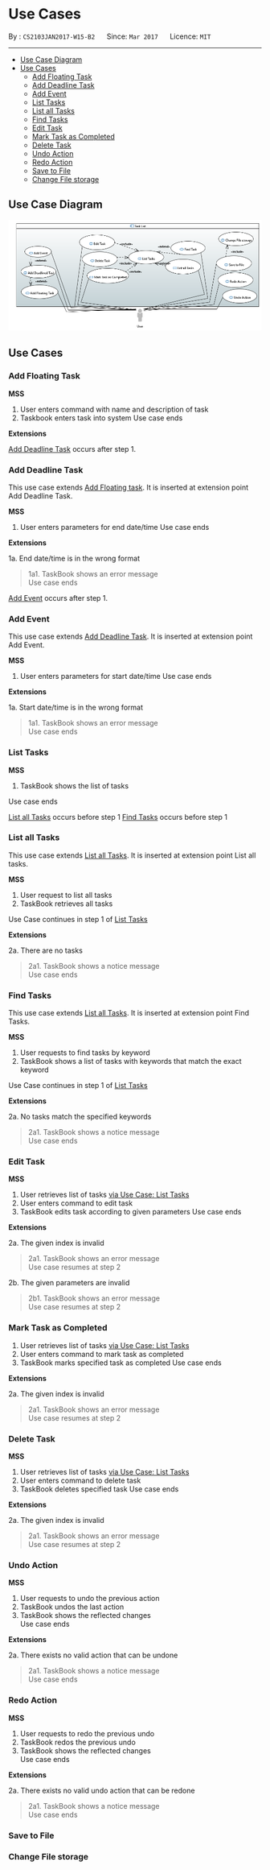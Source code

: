 # Use Cases

By : `CS2103JAN2017-W15-B2`  &nbsp;&nbsp;&nbsp;&nbsp; Since: `Mar 2017`  &nbsp;&nbsp;&nbsp;&nbsp; Licence: `MIT`

---

- [Use Case Diagram](#use-case-diagram)
- [Use Cases](#use-cases-1)
    - [Add Floating Task](#add-floating-task)
    - [Add Deadline Task](#add-deadline-task)
    - [Add Event](#add-event)
    - [List Tasks](#list-tasks)
    - [List all Tasks](#list-all-tasks)
    - [Find Tasks](#find-tasks)
    - [Edit Task](#edit-task)
    - [Mark Task as Completed](#mark-task-as-completed)
    - [Delete Task](#delete-task)
    - [Undo Action](#undo-action)
    - [Redo Action](#redo-action)
    - [Save to File](#save-to-file)
    - [Change File storage](#change-file-storage)

## Use Case Diagram

![Use Case Diagram](diagrams/Use_Case_Diagram.PNG)

## Use Cases

### Add Floating Task

**MSS**

1. User enters command with name and description of task
2. Taskbook enters task into system
Use case ends

**Extensions**

[Add Deadline Task](#add-deadline-task) occurs after step 1.

### Add Deadline Task
This use case extends [Add Floating task](#add-floating-task). It is inserted at extension point Add Deadline Task.

**MSS**

1. User enters parameters for end date/time
Use case ends

**Extensions**

1a. End date/time is in the wrong format
> 1a1. TaskBook shows an error message <br>
  Use case ends

[Add Event](#add-event) occurs after step 1.

### Add Event

This use case extends [Add Deadline Task](#add-deadline-task). It is inserted at extension point Add Event.

**MSS**

1. User enters parameters for start date/time
Use case ends

**Extensions**

1a. Start date/time is in the wrong format
> 1a1. TaskBook shows an error message <br>
  Use case ends

### List Tasks

**MSS**

1. TaskBook shows the list of tasks

Use case ends

[List all Tasks](#list-all-tasks) occurs before step 1
[Find Tasks](#find-tasks) occurs before step 1

### List all Tasks

This use case extends [List all Tasks](#list-all-tasks). It is inserted at extension point List all tasks.

**MSS**

1. User request to list all tasks
2. TaskBook retrieves all tasks

Use Case continues in step 1 of [List Tasks](#list-tasks)

**Extensions**

2a. There are no tasks
> 2a1. TaskBook shows a notice message <br>
  Use case ends

### Find Tasks

This use case extends [List all Tasks](#list-all-tasks). It is inserted at extension point Find Tasks.

**MSS**

1. User requests to find tasks by keyword
2. TaskBook shows a list of tasks with keywords that match the exact keyword

Use Case continues in step 1 of [List Tasks](#list-tasks)

**Extensions**

2a. No tasks match the specified keywords
> 2a1. TaskBook shows a notice message <br>
  Use case ends

### Edit Task

**MSS**

1. User retrieves list of tasks [via Use Case: List Tasks](#list-tasks)
2. User enters command to edit task
3. TaskBook edits task according to given parameters
Use case ends

**Extensions**

2a. The given index is invalid

> 2a1. TaskBook shows an error message <br>
  Use case resumes at step 2

2b. The given parameters are invalid

 > 2b1. TaskBook shows an error message <br>
  Use case resumes at step 2

### Mark Task as Completed

1. User retrieves list of tasks [via Use Case: List Tasks](#list-tasks)
2. User enters command to mark task as completed
3. TaskBook marks specified task as completed
Use case ends

**Extensions**

2a. The given index is invalid

> 2a1. TaskBook shows an error message <br>
  Use case resumes at step 2

### Delete Task

**MSS**

1. User retrieves list of tasks [via Use Case: List Tasks](#list-tasks)
2. User enters command to delete task
3. TaskBook deletes specified task
Use case ends

**Extensions**

2a. The given index is invalid

> 2a1. TaskBook shows an error message <br>
  Use case resumes at step 2

### Undo Action

**MSS**

1. User requests to undo the previous action
2. TaskBook undos the last action
3. TaskBook shows the reflected changes <br>
Use case ends

**Extensions**

2a. There exists no valid action that can be undone
> 2a1. TaskBook shows a notice message <br>
  Use case ends

### Redo Action

**MSS**

1. User requests to redo the previous undo
2. TaskBook redos the previous undo
3. TaskBook shows the reflected changes <br>
Use case ends

**Extensions**

2a. There exists no valid undo action that can be redone
> 2a1. TaskBook shows a notice message <br>
  Use case ends

### Save to File

### Change File storage
